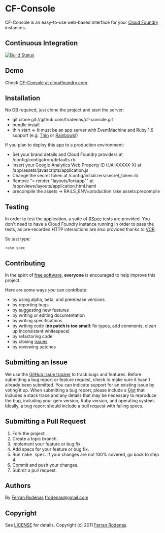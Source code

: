 CF-Console
==========

CF-Console is an easy-to-use web-based interface for your [Cloud Foundry](http://cloudfoundry.org/) instances.

Continuous Integration
----------------------

[![Build Status](https://secure.travis-ci.org/frodenas/cf-console.png)](http://travis-ci.org/frodenas/cf-console)

Demo
----
Check [CF-Console at cloudfoundry.com](http://cf-console.cloudfoundry.com/).

Installation
------------
No DB required, just clone the project and start the server:

* git clone git://github.com/frodenas/cf-console.git
* bundle install
* thin start <- It must be an app server with EventMachine and Ruby 1.9 support
(e.g. [Thin](http://code.macournoyer.com/thin/) or [Rainbows!](http://rainbows.rubyforge.org/))

If you plan to deploy this app to a production environment:

* Set your brand details and Cloud Foundry providers at /config/configatron/defaults.rb
* Insert your Google Analytics Web Property ID (UA-XXXXX-X) at /app/assets/javascripts/application.js
* Change the secret token at /config/initializers/secret_token.rb
* Remove "= render "layouts/forkapp"" at /app/views/layouts/application.html.haml
* precompile the assets -> RAILS_ENV=production rake assets:precompile

Testing
-------

In order to test the application, a suite of [RSpec](https://www.relishapp.com/rspec) tests are provided.
You don't need to have a Cloud Foundry instance running in order to pass the tests, as pre-recorded HTTP
interactions are also provided thanks to [VCR](https://www.relishapp.com/myronmarston/vcr).

So just type:

    rake spec

Contributing
------------
In the spirit of [free software](http://www.fsf.org/licensing/essays/free-sw.html), **everyone** is encouraged to help
improve this project.

Here are some ways *you* can contribute:

* by using alpha, beta, and prerelease versions
* by reporting bugs
* by suggesting new features
* by writing or editing documentation
* by writing specifications
* by writing code (**no patch is too small**: fix typos, add comments, clean up inconsistent whitespace)
* by refactoring code
* by closing [issues](http://github.com/frodenas/cf-console/issues)
* by reviewing patches


Submitting an Issue
-------------------
We use the [GitHub issue tracker](http://github.com/frodenas/cf-console/issues) to track bugs and features.
Before submitting a bug report or feature request, check to make sure it hasn't already been submitted. You can indicate
support for an existing issue by voting it up. When submitting a bug report, please include a
[Gist](http://gist.github.com/) that includes a stack trace and any details that may be necessary to reproduce the bug,
including your gem version, Ruby version, and operating system. Ideally, a bug report should include a pull request with
 failing specs.


Submitting a Pull Request
-------------------------
1. Fork the project.
2. Create a topic branch.
3. Implement your feature or bug fix.
4. Add specs for your feature or bug fix.
5. Run <tt>rake spec</tt>. If your changes are not 100% covered, go back to step 4.
6. Commit and push your changes.
7. Submit a pull request.

Authors
-------

By [Ferran Rodenas](http://www.rodenas.org/) <frodenas@gmail.com>

Copyright
---------

See [LICENSE](https://github.com/frodenas/cf-console/blob/master/LICENSE) for details.
Copyright (c) 2011 [Ferran Rodenas](http://www.rodenas.org/).
